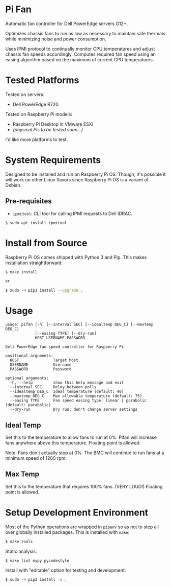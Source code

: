 # Pi Fan
Automatic fan controller for Dell PowerEdge servers G12+.

Optimizes chassis fans to run as low as necessary to maintain safe thermals
while minimizing noise and power consumption.

Uses IPMI protocol to continually monitor CPU temperatures and adjust chassis
fan speeds accordingly.  Computes required fan speed using an easing algorithm
based on the maximum of current CPU temperatures.

# Tested Platforms
Tested on servers:

* Dell PowerEdge R720.

Tested on Raspberry Pi models:

* Raspberry Pi Desktop in VMware ESXi
* *(physical Pis to be tested soon...)*

I'd like more platforms to test.

# System Requirements
Designed to be installed and run on Raspberry Pi OS.  Though, it's possible it will work on other Linux flavors since Raspberry Pi OS is a variant of Debian.

## Pre-requisites
* `ipmitool`: CLI tool for calling IPMI requests to Dell iDRAC.

```
$ sudo apt install ipmitool
```

# Install from Source
Raspberry Pi OS comes shipped with Python 3 and Pip.  This makes installation straightforward:

```sh
$ make install

or

$ sudo -H pip3 install --upgrade .
```

# Usage
```
usage: pifan [-h] [--interval SEC] [--idealtemp DEG_C] [--maxtemp DEG_C]
             [--easing TYPE] [--dry-run]
             HOST USERNAME PASSWORD

Dell PowerEdge fan speed controller for Raspberry Pi.

positional arguments:
  HOST               Target host
  USERNAME           Username
  PASSWORD           Password

optional arguments:
  -h, --help         show this help message and exit
  --interval SEC     Delay between polls
  --idealtemp DEG_C  Ideal temperature (default: 40)
  --maxtemp DEG_C    Max allowable temperature (default: 75)
  --easing TYPE      Fan speed easing type: linear | parabolic (default: parabolic)
  --dry-run          Dry run: don't change server settings
```

## Ideal Temp
Set this to the temperature to allow fans to run at 0%.  Pifan will increase
fans anywhere above this temperature.  Floating point is allowed.

Note: Fans don't actually stop at 0%.  The BMC will continue to run fans at a
minimum speed of 1200 rpm.

## Max Temp
Set this to the temperature that requires 100% fans. (VERY LOUD!)  Floating point is allowed.

# Setup Development Environment
Most of the Python operations are wrapped in `pipenv` so as not to step all
over globally installed packages.  This is installed with `make`:

```sh
$ make tools
```

Static analysis:
```sh
$ make lint mypy pycodestyle
```

Install with "editable" option for testing and development:
```sh
$ sudo -H pip3 install -e .
```
